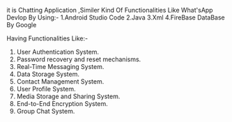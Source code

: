 it is Chatting Application ,Similer Kind Of Functionalities Like What'sApp
Devlop By Using:-
1.Android Studio Code
2.Java
3.Xml
4.FireBase DataBase By Google

Having Functionalities Like:-
1. User Authentication System.
2. Password recovery and reset mechanisms.
3. Real-Time Messaging System.
4. Data Storage System.
5. Contact Management System.
6. User Profile System.
7. Media Storage and Sharing System.
8. End-to-End Encryption System.
9. Group Chat System.
